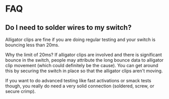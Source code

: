 # FAQ
## Do I need to solder wires to my switch?
Alligator clips are fine if you are doing regular testing and your switch is bouncing less than 20ms.

Why the limit of 20ms? If alligator clips are involved and there is significant bounce in the switch, people may attribute the long bounce data to alligator clip movement (which could definitely be the cause).
You can get around this by securing the switch in place so that the alligator clips aren't moving.

If you want to do advanced testing like fast activations or smack tests though, you really do need a very solid connection (soldered, screw, or secure crimp).



